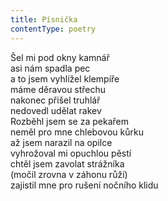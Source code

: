 ```yaml
---
title: Písnička
contentType: poetry
---
```


<section>

Šel mi pod okny kamnář  
asi nám spadla pec  
a to jsem vyhlížel klempíře  
máme děravou střechu  
nakonec přišel truhlář  
nedovedl udělat rakev  
Rozběhl jsem se za pekařem  
neměl pro mne chlebovou kůrku  
až jsem narazil na opilce  
vyhrožoval mi opuchlou pěstí  
chtěl jsem zavolat strážníka  
(močil zrovna v záhonu růží)  
zajistil mne pro rušení nočního klidu

</section>
